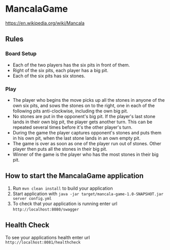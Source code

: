 # MancalaGame

https://en.wikipedia.org/wiki/Mancala

## Rules

### Board Setup
* Each of the two players has the six pits in front of them. 
* Right of the six pits, each player has a big pit. 
* Each of the six pits has six stones.

### Play

* The player who begins the move picks up all the stones in anyone of the own six pits, and sows the stones on to the right, one in each of the following pits anti-clockwise, including the own big pit. 
* No stones are put in the opponent's big pit. If the player's last stone lands in their own big pit, the player gets another turn. This can be repeated several times before it's the other player's turn.
* During the game the player captures opponent's stones and puts them in his own pit, when the last stone lands in an own empty pit.
* The game is over as soon as one of the player run out of stones. Other player then puts all the stones in their big pit.
* Winner of the game is the player who has the most stones in their big pit.

How to start the MancalaGame application
---

1. Run `mvn clean install` to build your application
1. Start application with `java -jar target/mancala-game-1.0-SNAPSHOT.jar server config.yml`
1. To check that your application is running enter url `http://localhost:8080/swagger`

Health Check
---

To see your applications health enter url `http://localhost:8081/healthcheck`

